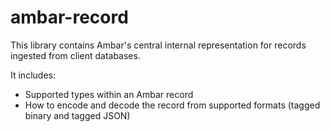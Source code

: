 # ambar-record

This library contains Ambar's central internal representation for records ingested from client databases.

It includes:
* Supported types within an Ambar record
* How to encode and decode the record from supported formats (tagged binary and tagged JSON)
